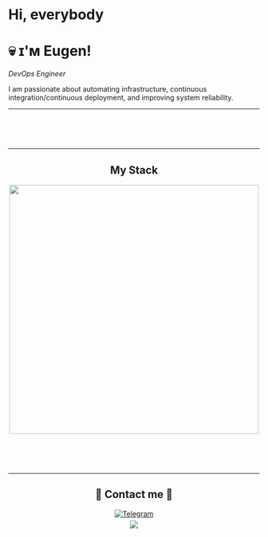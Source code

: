 # Hi, everybody 
<!--Header Name-->
# 💀 ɪ'ᴍ Eugen! 
*DevOps Engineer*
<br /> 

<!--Start Intro-->               
<p align="left">I am passionate about automating infrastructure, continuous integration/continuous deployment, and improving system reliability. </p>

---
<br />
<br />
<br />

---
<div align="center">
  <h2>My Stack</h2> 
  <p>
    <img width="500px" src="https://skillicons.dev/icons?i=md,bash,ansible,git,docker,linux,gitlab,&perline=10" />
  </p>
  <br />
  <br />
  <br />

---
  <h2>🤝 Contact me 🤝</h2>
  <a href="https://t.me/Eugenevarl" target="_blank">
    <img src="https://img.shields.io/badge/Telegram-2CA5E0?style=for-the-badge&logo=telegram&logoColor=white" alt="Telegram" style="margin-bottom: 5px;" />
  </a>
</div>

<!--Footer-->
<div align="center">
  <img src="https://capsule-render.vercel.app/api?type=waving&color=gradient&height=65&section=footer"/>
</div>




